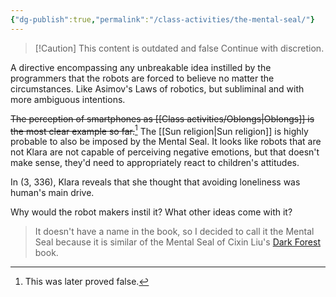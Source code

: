 ```yaml
---
{"dg-publish":true,"permalink":"/class-activities/the-mental-seal/"}
---
```


> [!Caution] This content is outdated and false
> Continue with discretion.

A directive encompassing any unbreakable idea instilled by the programmers that the robots are forced to believe no matter the circumstances. Like Asimov's Laws of robotics, but subliminal and with more ambiguous intentions.

~~The perception of smartphones as [[Class activities/Oblongs\|Oblongs]] is the most clear example so far.~~[^1] The [[Sun religion\|Sun religion]] is highly probable to also be imposed by the Mental Seal. It looks like robots that are not Klara are not capable of perceiving negative emotions, but that doesn't make sense, they'd need to appropriately react to children's attitudes. 

In (3, 336), Klara reveals that she thought that avoiding loneliness was human's main drive.

Why would the robot makers instil it? What other ideas come with it?

>It doesn't have a name in the book, so I decided to call it the Mental Seal because it is similar of the Mental Seal of Cixin Liu's [Dark Forest](https://en.wikipedia.org/wiki/The_Dark_Forest) book.

[^1]: This was later proved false.